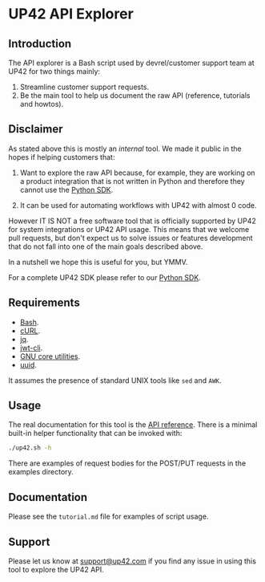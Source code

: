 # UP42 API Explorer

##  Introduction

The API explorer is a Bash script used by devrel/customer support team
at UP42 for two things mainly:

 1. Streamline customer support requests.
 2. Be the main tool to help us document the raw API (reference,
    tutorials and howtos).

## Disclaimer

As stated above this is mostly an _internal_ tool. We made it public
in the hopes if helping customers that:

 1. Want to explore the raw API because, for example, they are working
    on a product integration that is not written in Python and
    therefore they cannot use the [Python SDK](https://sdk.up42.com).

 2. It can be used for automating workflows with UP42 with almost 0
    code.

 However IT IS NOT a free software tool that is officially supported
 by UP42 for system integrations or UP42 API usage. This means that we
 welcome pull requests, but don't expect us to solve issues or features
 development that do not fall into one of the main goals described
 above.

 In a nutshell we hope this is useful for you, but YMMV.

For a complete UP42 SDK please refer to our [Python SDK](https://sdk.up42.com).

## Requirements

 + [Bash](https://en.wikipedia.org/wiki/Bash_(Unix_shell)).
 + [cURL](https://curl.haxx.se).
 + [jq](https://stedolan.github.io/jq/).
 + [jwt-cli](https://github.com/mike-engel/jwt-cli).
 + [GNU core utilities](https://www.gnu.org/software/coreutils/coreutils.html).
 + [uuid](http://www.ossp.org/pkg/lib/uuid/).

It assumes the presence of standard UNIX tools like `sed` and `AWK`.

## Usage

The real documentation for this tool is the [API
reference](https://docs.up42.com/api/index.html). There is a minimal
built-in helper functionality that can be invoked with:

```bash
./up42.sh -h
```

There are examples of request bodies for the POST/PUT requests in the
examples directory.

## Documentation

Please see the `tutorial.md` file for examples of script usage.

## Support

Please let us know at [support@up42.com](mailto:support@up42.com) if
you find any issue in using this tool to explore the UP42 API.
